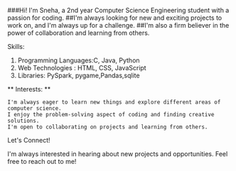###Hi! I'm Sneha, a 2nd year Computer Science Engineering student with a passion for coding. 
##I'm always looking for new and exciting projects to work on, and I'm always up for a challenge.
##I'm also a firm believer in the power of collaboration and learning from others.

Skills:

   1. Programming Languages:C, Java, Python
   2. Web Technologies : HTML, CSS, JavaScript
   3. Libraries: PySpark, pygame,Pandas,sqlite

** Interests: **

    I'm always eager to learn new things and explore different areas of computer science.
    I enjoy the problem-solving aspect of coding and finding creative solutions.
    I'm open to collaborating on projects and learning from others.

Let's Connect!

I'm always interested in hearing about new projects and opportunities. Feel free to reach out to me!

